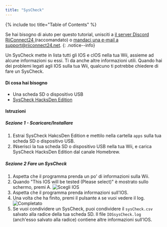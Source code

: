 ```yaml
---
title: "SysCheck"
---
```


{% include toc title="Table of Contents" %}

Se hai bisogno di aiuto per questo tutorial, unisciti a [il server Discord RiiConnect24 ](https://discord.gg/b4Y7jfD) (raccomandato) o [mandaci una e-mail a support@riiconnect24.net](mailto:support@riiconnect24.net).
{: .notice--info}

Un SysCheck mette in lista tutti gli IOS e cIOS nella tua Wii, assieme ad alcune informazioni su essi. Ti da anche altre informazioni utili. Quando hai dei problemi legati agli IOS sulla tua Wii, qualcuno ti potrebbe chiedere di fare un SysCheck.

#### Di cosa hai bisogno

* Una scheda SD o dispositivo USB
* [SysCheck HacksDen Edition](http://www.hacksden.com/downloads.php?do=file&id=149)

#### Istruzioni
##### Sezione 1 - Scaricare/Installare

1. Estrai SysCheck HakcsDen Edition e mettilo nella cartella `apps` sulla tua scheda SD o dispositivo USB.
2. INserisci la tua scheda SD o dispositivo USB nella tua Wii, e carica SysCheck HacksDen Edition dal canale Homebrew.

##### Sezione 2 Fare un SysCheck

1. Aspetta che il programma prenda un po' di informazioni sulla Wii.
2. Quando "This IOS will be tested (Please select)" è mostrato sullo schermo, premi A. ![Scegli IOS](/images/SysCheck/1.png)
3. Aspetta che il programma prenda informazioni sull'IOS.
4. Una volta che ha finito, premi il pulsante `A` se vuoi vedere il log. ![Completato](/images/SysCheck/2.png)
5. Se vuoi condividere un SysCheck, puoi condividere il `sysCheck.csv` salvato alla radice della tua scheda SD. Il file `IOSsysCheck.log` (anch'esso salvato alla radice) contiene altre informazioni sull'IOS.
